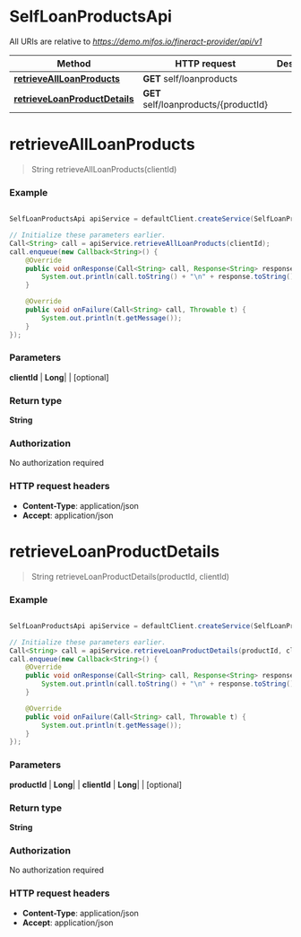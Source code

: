 # SelfLoanProductsApi

All URIs are relative to *https://demo.mifos.io/fineract-provider/api/v1*

Method | HTTP request | Description
------------- | ------------- | -------------
[**retrieveAllLoanProducts**](SelfLoanProductsApi.md#retrieveAllLoanProducts) | **GET** self/loanproducts | 
[**retrieveLoanProductDetails**](SelfLoanProductsApi.md#retrieveLoanProductDetails) | **GET** self/loanproducts/{productId} | 


<a name="retrieveAllLoanProducts"></a>
# **retrieveAllLoanProducts**
> String retrieveAllLoanProducts(clientId)



### Example
```java

SelfLoanProductsApi apiService = defaultClient.createService(SelfLoanProductsApi.class);

// Initialize these parameters earlier.
Call<String> call = apiService.retrieveAllLoanProducts(clientId);
call.enqueue(new Callback<String>() {
    @Override
    public void onResponse(Call<String> call, Response<String> response) {
        System.out.println(call.toString() + "\n" + response.toString());
    }

    @Override
    public void onFailure(Call<String> call, Throwable t) {
        System.out.println(t.getMessage());
    }
});

```

### Parameters

 **clientId** | **Long**|  | [optional]

### Return type

**String**

### Authorization

No authorization required

### HTTP request headers

 - **Content-Type**: application/json
 - **Accept**: application/json

<a name="retrieveLoanProductDetails"></a>
# **retrieveLoanProductDetails**
> String retrieveLoanProductDetails(productId, clientId)



### Example
```java

SelfLoanProductsApi apiService = defaultClient.createService(SelfLoanProductsApi.class);

// Initialize these parameters earlier.
Call<String> call = apiService.retrieveLoanProductDetails(productId, clientId);
call.enqueue(new Callback<String>() {
    @Override
    public void onResponse(Call<String> call, Response<String> response) {
        System.out.println(call.toString() + "\n" + response.toString());
    }

    @Override
    public void onFailure(Call<String> call, Throwable t) {
        System.out.println(t.getMessage());
    }
});

```

### Parameters

 **productId** | **Long**|  |
 **clientId** | **Long**|  | [optional]

### Return type

**String**

### Authorization

No authorization required

### HTTP request headers

 - **Content-Type**: application/json
 - **Accept**: application/json


